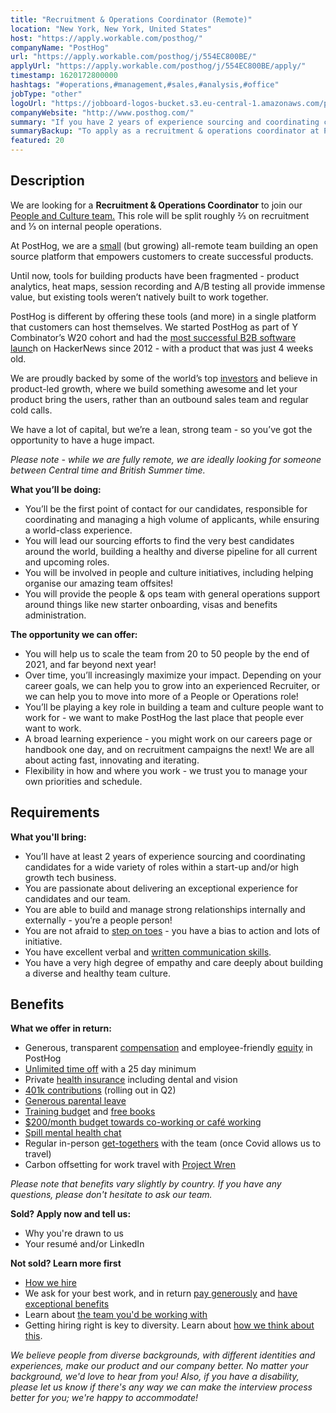 ```yaml
---
title: "Recruitment & Operations Coordinator (Remote)"
location: "New York, New York, United States"
host: "https://apply.workable.com/posthog/"
companyName: "PostHog"
url: "https://apply.workable.com/posthog/j/554EC800BE/"
applyUrl: "https://apply.workable.com/posthog/j/554EC800BE/apply/"
timestamp: 1620172800000
hashtags: "#operations,#management,#sales,#analysis,#office"
jobType: "other"
logoUrl: "https://jobboard-logos-bucket.s3.eu-central-1.amazonaws.com/posthog"
companyWebsite: "http://www.posthog.com/"
summary: "If you have 2 years of experience sourcing and coordinating candidates for a wide variety of roles within a start-up and/or high growth tech business, PostHog has a job opening for a recruitment & operations coordinator"
summaryBackup: "To apply as a recruitment & operations coordinator at PostHog, you preferably need to have some knowledge of: #operations, #management, #sales."
featured: 20
---
```


## Description

We are looking for a **Recruitment & Operations Coordinator** to join our [People and Culture team.](https://posthog.com/handbook/company/structure#functional-teams) This role will be split roughly ⅔ on recruitment and ⅓ on internal people operations.

At PostHog, we are a [small](https://posthog.com/handbook/company/team) (but growing) all-remote team building an open source platform that empowers customers to create successful products.

Until now, tools for building products have been fragmented - product analytics, heat maps, session recording and A/B testing all provide immense value, but existing tools weren’t natively built to work together.

PostHog is different by offering these tools (and more) in a single platform that customers can host themselves. We started PostHog as part of Y Combinator’s W20 cohort and had the [most successful B2B software launc](https://posthog.com/handbook/company/story)h on HackerNews since 2012 - with a product that was just 4 weeks old.

We are proudly backed by some of the world’s top [investors](https://posthog.com/handbook/strategy/investors) and believe in product-led growth, where we build something awesome and let your product bring the users, rather than an outbound sales team and regular cold calls.

We have a lot of capital, but we’re a lean, strong team - so you’ve got the opportunity to have a huge impact.

_Please note - while we are fully remote, we are ideally looking for someone between Central time and British Summer time._

**What you’ll be doing:**

*   You’ll be the first point of contact for our candidates, responsible for coordinating and managing a high volume of applicants, while ensuring a world-class experience.
*   You will lead our sourcing efforts to find the very best candidates around the world, building a healthy and diverse pipeline for all current and upcoming roles.
*   You will be involved in people and culture initiatives, including helping organise our amazing team offsites!
*   You will provide the people & ops team with general operations support around things like new starter onboarding, visas and benefits administration.

**The opportunity we can offer:**

*   You will help us to scale the team from 20 to 50 people by the end of 2021, and far beyond next year!
*   Over time, you’ll increasingly maximize your impact. Depending on your career goals, we can help you to grow into an experienced Recruiter, or we can help you to move into more of a People or Operations role!
*   You’ll be playing a key role in building a team and culture people want to work for - we want to make PostHog the last place that people ever want to work.
*   A broad learning experience - you might work on our careers page or handbook one day, and on recruitment campaigns the next! We are all about acting fast, innovating and iterating.
*   Flexibility in how and where you work - we trust you to manage your own priorities and schedule.

## Requirements

**What you'll bring:**

*   You’ll have at least 2 years of experience sourcing and coordinating candidates for a wide variety of roles within a start-up and/or high growth tech business.
*   You are passionate about delivering an exceptional experience for candidates and our team.
*   You are able to build and manage strong relationships internally and externally - you’re a people person!
*   You are not afraid to [step on toes](https://posthog.com/handbook/company/values#step-on-toes) - you have a bias to action and lots of initiative.
*   You have excellent verbal and [written communication skills](https://posthog.com/handbook/company/culture#write-stuff-down).
*   You have a very high degree of empathy and care deeply about building a diverse and healthy team culture.

## Benefits

**What we offer in return:**

*   Generous, transparent [compensation](https://posthog.com/handbook/people/compensation) and employee-friendly [equity](https://posthog.com/handbook/people/compensation) in PostHog
*   [Unlimited time off](https://posthog.com/handbook/people/time-off) with a 25 day minimum
*   Private [health insurance](https://posthog.com/handbook/people/benefits#private-health-insurance) including dental and vision
*   [401k contributions](https://posthog.com/careers) (rolling out in Q2)
*   [Generous parental leave](https://posthog.com/handbook/people/time-off)
*   [Training budget](https://posthog.com/handbook/people/training) and [free books](https://posthog.com/handbook/people/training)
*   [$200/month budget towards co-working or café working](https://posthog.com/handbook/people/spending-money#work-space)
*   [Spill mental health chat](https://posthog.com/handbook/people/benefits#mental-health-support)
*   Regular in-person [get-togethers](https://posthog.com/careers#benefits) with the team (once Covid allows us to travel)
*   Carbon offsetting for work travel with [Project Wren](https://www.wren.co/)

_Please note that benefits vary slightly by country. If you have any questions, please don't hesitate to ask our team._

**Sold? Apply now and tell us:**

*   Why you're drawn to us
*   Your resumé and/or LinkedIn

**Not sold? Learn more first**

*   [How we hire](https://posthog.com/handbook/people/hiring-process)
*   We ask for your best work, and in return [pay generously](https://posthog.com/handbook/people/compensation) and [have exceptional benefits](https://posthog.com/careers#benefits)
*   Learn about [the team you'd be working with](https://posthog.com/handbook/company/team)
*   Getting hiring right is key to diversity. Learn about [how we think about this](https://posthog.com/handbook/company/diversity).

_We believe people from diverse backgrounds, with different identities and experiences, make our product and our company better. No matter your background, we'd love to hear from you! Also, if you have a disability, please let us know if there's any way we can make the interview process better for you; we're happy to accommodate!_
